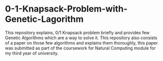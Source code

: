 # 0-1-Knapsack-Problem-with-Genetic-Lagorithm
This repository explains, 0/1 Knapsack problem briefly and provides few Genetic Algorithms which are a way to solve it. This repository also consists of a paper on those few algorithms and explains them thoroughly, this paper was submitted as part of the coursework for Natural Computing module for my third year of university.
